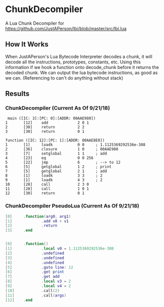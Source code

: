# ChunkDecompiler
A Lua Chunk Decompiler for https://github.com/JustAPerson/lbi/blob/master/src/lbi.lua

## How It Works
When JustAPerson's Lua Bytecode Interpreter decodes a chunk, it will decode all the instructions, prototypes, constants, etc.
Using this information if we hook a function onto decode_chunk before it returns the decoded chunk.
We can output the lua bytecode instructions, as good as we can. (Referencing to can't do anything without stack)

## Results

### ChunkDecompiler (Current As Of 9/21/18)
```
 main ([IC: 3]:[PC: 0]:[ADDR: 00AAE980])
1       [12]    add             2 0 1
2       [30]    return          2 2
3       [30]    return          0 1

function ([IC: 12]:[PC: 1]:[ADDR: 00AAE8E0])
1       [1]     loadk           0 0     ; 1.1125369292536e-308
2       [36]    closure         1 0     ; 00AAE980
3       [7]     setglobal       1 1     ; add
4       [23]    eq              0 0 256
5       [22]    jmp             6       ; --> to 12
6       [5]     getglobal       1 2     ; print
7       [5]     getglobal       2 1     ; add
8       [1]     loadk           3 3     ; 2
9       [1]     loadk           4 3     ; 2
10      [28]    call            2 3 0
11      [28]    call            1 0 1
12      [30]    return          0 1
```

### ChunkDecompiler PseudoLua (Current As Of 9/21/18)
```lua
[0]     .function(arg0, arg1)
[1]             .add v0 + v1
[2]             .return
[3]     .end


[0]     .function()
[1]             .local v0 = 1.1125369292536e-308
[2]             .undefined
[3]             .undefined
[4]             .undefined
[5]             .goto line: 12
[6]             .get print
[7]             .get add
[8]             .local v3 = 2
[9]             .local v4 = 2
[10]            .call(2)
[11]            .call(args)
[12]    .end
```
